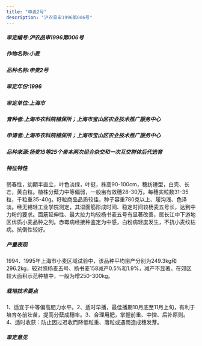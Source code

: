```yaml
---
title: "申麦2号"
description: "沪农品审1996第006号"
---
```

##### 审定编号:沪农品审1996第006号

##### 作物名称:小麦

##### 品种名称:申麦2号

##### 审定年份:1996

##### 审定单位:上海市

##### 育种者:上海市农科院植保所；上海市宝山区农业技术推广服务中心

##### 申请者:上海市农科院植保所；上海市宝山区农业技术推广服务中心

##### 品种来源:扬麦15等25个亲本两次组合杂交和一次互交群体后代选育

##### 特征特性
弱春性，幼期半直立，叶色淡绿，叶挺，株高90-100cm，穗纺锤型，白壳、长芒，黄白粒。植株分蘖力中等偏弱，一般亩有效穗28-30万。每穗实粒数31-35粒，千粒重35-40g。籽粒商品品质较佳，种子容重780克以上、履沟浅、色泽淡。经无锡轻工业学院测定，其湿面筋形成时间、稳定时间较杨麦五号长，达到中力粉的要求。面筋延伸性、最大拉力均较杨书麦五号有显著改善，属长江中下游地区优质小麦品种之列。赤霉病经接种鉴定为中感，白粉病轻度发生，不抗小麦纹枯病。抗倒性较好。

##### 产量表现
1994、1995年上海市小麦区域试验中，该品种平均亩产分别为249.3kg和296.2kg，较对照杨麦五号、扬书麦158减产0.5%和1.9%，减产不显著。在郊区较大面积示范种植中，一般为增250-300kg。

##### 栽培技术要点
1、适宜于中等偏高肥力水平。2、适时早播，最佳播期10月底至11月上旬，有利于培育冬前壮苗，提高分蘖成穗率。3、合理用肥，掌握前重、中控、后补原则。4、适时收获：防止因过迟收而降低粒重、落粒或遇雨造成穗发芽。

##### 审定意见

